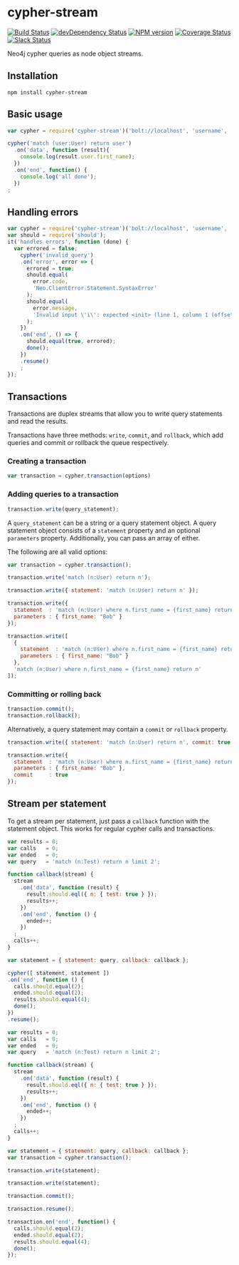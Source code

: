 # cypher-stream
[![Build Status](https://travis-ci.org/codex-digital/cypher-stream.svg?branch=master)](https://travis-ci.org/codex-digital/cypher-stream)
[![devDependency Status](https://david-dm.org/codex-digital/cypher-stream.png?theme=shields.io)](https://david-dm.org/codex-digital/cypher-stream.png#info=devDependencies)
[![NPM version](https://badge.fury.io/js/cypher-stream.png)](http://badge.fury.io/js/cypher-stream)
[![Coverage Status](https://coveralls.io/repos/github/codex-digital/cypher-stream/badge.svg?branch=master)](https://coveralls.io/github/codex-digital/cypher-stream?branch=master)
[![Slack Status](https://codex-community-slackin.herokuapp.com/badge.svg)](https://codex-community-slackin.herokuapp.com)

Neo4j cypher queries as node object streams.

## Installation
```
npm install cypher-stream
```

## Basic usage

``` js
var cypher = require('cypher-stream')('bolt://localhost', 'username', 'password');

cypher('match (user:User) return user')
  .on('data', function (result){
    console.log(result.user.first_name);
  })
  .on('end', function() {
    console.log('all done');
  })
;
```

## Handling errors
``` js
var cypher = require('cypher-stream')('bolt://localhost', 'username', 'password');
var should = require('should');
it('handles errors', function (done) {
  var errored = false;
    cypher('invalid query')
    .on('error', error => {
      errored = true;
      should.equal(
        error.code,
        'Neo.ClientError.Statement.SyntaxError'
      );
      should.equal(
        error.message,
        'Invalid input \'i\': expected <init> (line 1, column 1 (offset: 0))\n"invalid query"\n ^'
      );
    })
    .on('end', () => {
      should.equal(true, errored);
      done();
    })
    .resume()
    ;
});

```

## Transactions


Transactions are duplex streams that allow you to write query statements and read the results.

Transactions have three methods: `write`, `commit`, and `rollback`, which add queries and commit or rollback the queue respectively.

### Creating a transaction

``` js
var transaction = cypher.transaction(options)
```

### Adding queries to a transaction

``` js
transaction.write(query_statement);
```

A `query_statement` can be a string or a query statement object.  A query statement object consists of a `statement` property and an optional `parameters` property.  Additionally, you can pass an array of either.

The following are all valid options:

``` js
var transaction = cypher.transaction();

transaction.write('match (n:User) return n');

transaction.write({ statement: 'match (n:User) return n' });

transaction.write({
  statement  : 'match (n:User) where n.first_name = {first_name} return n',
  parameters : { first_name: "Bob" }
});

transaction.write([
  {
    statement  : 'match (n:User) where n.first_name = {first_name} return n',
    parameters : { first_name: "Bob" }
  },
  'match (n:User) where n.first_name = {first_name} return n'
]);
```

### Committing or rolling back

``` js
transaction.commit();
transaction.rollback();
```

Alternatively, a query statement may contain a `commit` or `rollback` property.

``` js
transaction.write({ statement: 'match (n:User) return n', commit: true });

transaction.write({
  statement  : 'match (n:User) where n.first_name = {first_name} return n',
  parameters : { first_name: "Bob" },
  commit     : true
});

```

## Stream per statement

To get a stream per statement, just pass a `callback` function with the statement object.  This works for regular cypher calls and transactions.

``` js
var results = 0;
var calls   = 0;
var ended   = 0;
var query   = 'match (n:Test) return n limit 2';

function callback(stream) {
  stream
    .on('data', function (result) {
      result.should.eql({ n: { test: true } });
      results++;
    })
    .on('end', function () {
      ended++;
    })
  ;
  calls++;
}

var statement = { statement: query, callback: callback };

cypher([ statement, statement ])
.on('end', function () {
  calls.should.equal(2);
  ended.should.equal(2);
  results.should.equal(4);
  done();
})
.resume();
```

``` js
var results = 0;
var calls   = 0;
var ended   = 0;
var query   = 'match (n:Test) return n limit 2';

function callback(stream) {
  stream
    .on('data', function (result) {
      result.should.eql({ n: { test: true } });
      results++;
    })
    .on('end', function () {
      ended++;
    })
  ;
  calls++;
}

var statement = { statement: query, callback: callback };
var transaction = cypher.transaction();

transaction.write(statement);

transaction.write(statement);

transaction.commit();

transaction.resume();

transaction.on('end', function() {
  calls.should.equal(2);
  ended.should.equal(2);
  results.should.equal(4);
  done();
});
```
